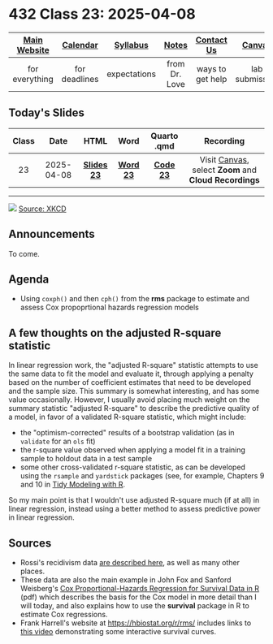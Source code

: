 # 432 Class 23: 2025-04-08

[Main Website](https://thomaselove.github.io/432-2025/) | [Calendar](https://thomaselove.github.io/432-2025/calendar.html) | [Syllabus](https://thomaselove.github.io/432-syllabus-2025/) | [Notes](https://thomaselove.github.io/432-notes/) | [Contact Us](https://thomaselove.github.io/432-2025/contact.html) | [Canvas](https://canvas.case.edu) | [Data and Code](https://github.com/THOMASELOVE/432-data) | [Sources](https://github.com/THOMASELOVE/432-classes-2024/tree/main/sources)
:-----------: | :--------------: | :----------: | :---------: | :-------------: | :-----------: | :------------: |:------:
for everything | for deadlines | expectations | from Dr. Love | ways to get help | lab submission | for downloads | to read

## Today's Slides

Class | Date | HTML | Word | Quarto .qmd | Recording
:---: | :--------: | :------: | :------: | :------: | :-------------:
23 | 2025-04-08 | **[Slides 23](https://thomaselove.github.io/432-slides-2025/slides23.html)** | **[Word 23](https://thomaselove.github.io/432-slides-2025/slides23w.docx)** | **[Code 23](https://github.com/THOMASELOVE/432-slides-2025/blob/main/slides23.qmd)** | Visit [Canvas](https://canvas.case.edu/), select **Zoom** and **Cloud Recordings**

---

![](https://imgs.xkcd.com/comics/assigning_numbers.png) [Source: XKCD](https://xkcd.com/2610/)

## Announcements

To come.

## Agenda

- Using `coxph()` and then `cph()` from the **rms** package to estimate and assess Cox propoprtional hazards regression models

## A few thoughts on the adjusted R-square statistic

In linear regression work, the "adjusted R-square" statistic attempts to use the same data to fit the model and evaluate it, through applying a penalty based on the number of coefficient estimates that need to be developed and the sample size. This summary is somewhat interesting, and has some value occasionally. However, I usually avoid placing much weight on the summary statistic "adjusted R-square" to describe the predictive quality of a model, in favor of a validated R-square statistic, which might include:

- the "optimism-corrected" results of a bootstrap validation (as in `validate` for an `ols` fit)
- the r-square value observed when applying a model fit in a training sample to holdout data in a test sample
- some other cross-validated r-square statistic, as can be developed using the `rsample` and `yardstick` packages (see, for example, Chapters 9 and 10 in [Tidy Modeling with R](https://www.tmwr.org/).

So my main point is that I wouldn't use adjusted R-square much (if at all) in linear regression, instead using a better method to assess predictive power in linear regression.


## Sources

- Rossi's recidivism data [are described here](https://rdrr.io/cran/carData/man/Rossi.html), as well as many other places.
- These data are also the main example in John Fox and Sanford Weisberg's [Cox Proportional-Hazards Regression for Survival Data in R](https://www.john-fox.ca/Companion/appendices/Appendix-Cox-Regression.pdf) (pdf) which describes the basis for the Cox model in more detail than I will today, and also explains how to use the **survival** package in R to estimate Cox regressions.
- Frank Harrell's website at <https://hbiostat.org/r/rms/> includes links to [this video](https://www.youtube.com/watch?v=EoIB_Obddrk) demonstrating some interactive survival curves.


